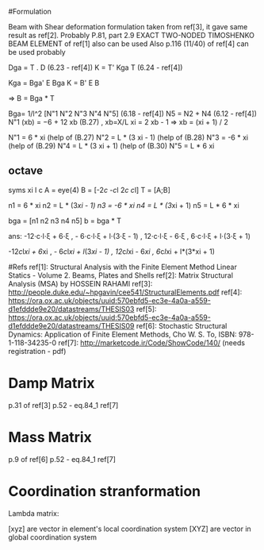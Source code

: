 ﻿#Formulation

Beam with Shear deformation
formulation taken from ref[3], it gave same result as ref[2].
Probably P.81, part 2.9 EXACT TWO-NODED TIMOSHENKO BEAM ELEMENT of ref[1] also can be used
Also p.116 (11/40) of ref[4] can be used probably

Dga = T . D (6.23 - ref[4])
K = T' Kga T (6.24 - ref[4])

Kga = Bga' E Bga
K = B' E B

=> B = Bga * T

Bga= 1/l^2 [N"1 N"2 N"3 N"4 N"5]   (6.18 - ref[4])
N5 = N2 + N4 (6.12 - ref[4])
N"1 (xb) = −6 + 12 xb (B.27) , xb=X/L
xi = 2 xb - 1 => xb = (xi + 1) / 2

N"1 = 6 * xi			(help of (B.27)
N"2 = L * (3 xi - 1)	(help of (B.28)
N"3 = -6 * xi			(help of (B.29)
N"4 = L * (3 xi + 1)	(help of (B.30)
N"5 = L * 6 xi

octave
--
syms xi l c
A = eye(4)
B = [-2*c -c*l 2*c c*l]
T = [A;B]

n1 = 6 * xi
n2 = L * (3*xi - 1)
n3 = -6 * xi
n4 = L * (3*xi + 1)
n5 = L * 6 * xi

bga = [n1 n2 n3 n4 n5]
b = bga * T

ans:
-12⋅c⋅l⋅ξ + 6⋅ξ  , - 6⋅c⋅l⋅ξ + l⋅(3⋅ξ - 1) , 12⋅c⋅l⋅ξ - 6⋅ξ  , 6⋅c⋅l⋅ξ + l⋅(3⋅ξ + 1)

-12*c*l*xi + 6*xi  , - 6*c*l*xi + l*(3*xi - 1) , 12*c*l*xi - 6*xi  , 6*c*l*xi + l*(3*xi + 1)



#Refs
ref[1]: Structural Analysis with the Finite Element Method Linear Statics - Volume 2. Beams, Plates and Shells
ref[2]: Matrix Structural Analysis (MSA) by HOSSEIN RAHAMI
ref[3]: http://people.duke.edu/~hpgavin/cee541/StructuralElements.pdf
ref[4]: https://ora.ox.ac.uk/objects/uuid:570ebfd5-ec3e-4a0a-a559-d1efddde9e20/datastreams/THESIS03
ref[5]: https://ora.ox.ac.uk/objects/uuid:570ebfd5-ec3e-4a0a-a559-d1efddde9e20/datastreams/THESIS09
ref[6]: Stochastic Structural Dynamics: Application of Finite Element Methods, Cho W. S. To, ISBN: 978-1-118-34235-0
ref[7]: http://marketcode.ir/Code/ShowCode/140/ (needs registration - pdf)

Damp Matrix
===
p.31 of ref[3]
p.52 - eq.84_1 ref[7]

Mass Matrix
===
p.9 of ref[6]
p.52 - eq.84_1 ref[7]

Coordination stranformation
===
Lambda matrix:

[xyz] are vector in element's local coordination system
[XYZ] are vector in global coordination system